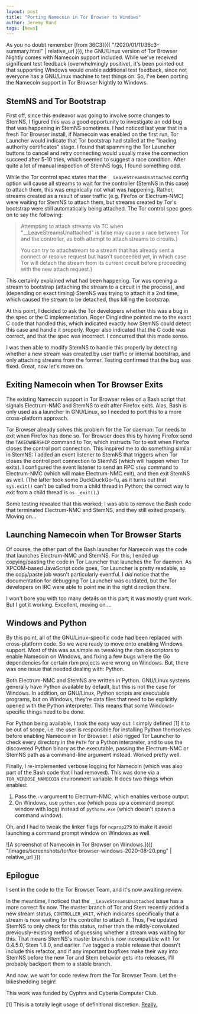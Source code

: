 ```yaml
---
layout: post
title: "Porting Namecoin in Tor Browser to Windows"
author: Jeremy Rand
tags: [News]
---
```


As you no doubt remember [from 36C3]({{ "/2020/01/11/36c3-summary.html" | relative_url }}), the GNU/Linux version of Tor Browser Nightly comes with Namecoin support included.  While we've received significant test feedback (overwhelmingly positive), it's been pointed out that supporting Windows would enable additional test feedback, since not everyone has a GNU/Linux machine to test things on.  So, I've been porting the Namecoin support in Tor Browser Nightly to Windows.

## StemNS and Tor Bootstrap

First off, since this endeavor was going to involve some changes to StemNS, I figured this was a good opportunity to investigate an odd bug that was happening in StemNS sometimes.  I had noticed last year that in a fresh Tor Browser install, if Namecoin was enabled on the first run, Tor Launcher would indicate that Tor bootstrap had stalled at the "loading authority certificates" stage.  I found that spamming the Tor Launcher buttons to cancel and retry connecting would usually make the connection succeed after 5-10 tries, which seemed to suggest a race condition.  After quite a lot of manual inspection of StemNS logs, I found something odd.

While the Tor control spec states that the `__LeaveStreamsUnattached` config option will cause all streams to wait for the controller (StemNS in this case) to attach them, this was empirically not what was happening.  Rather, streams created as a result of user traffic (e.g. Firefox or Electrum-NMC) were waiting for StemNS to attach them, but streams created by Tor's bootstrap were still automatically being attached.  The Tor control spec goes on to say the following:

> Attempting to attach streams
> via TC when "__LeaveStreamsUnattached" is false may cause a race between
> Tor and the controller, as both attempt to attach streams to circuits.}
> 
> You can try to attachstream to a stream that
> has already sent a connect or resolve request but hasn't succeeded
> yet, in which case Tor will detach the stream from its current circuit
> before proceeding with the new attach request.}

This certainly explained what had been happening.  Tor was opening a stream to bootstrap (attaching the stream to a circuit in the process), and (depending on exact timing) StemNS was trying to attach it a 2nd time, which caused the stream to be detached, thus killing the bootstrap.

At this point, I decided to ask the Tor developers whether this was a bug in the spec or the C implementation.  Roger Dingledine pointed me to the exact C code that handled this, which indicated exactly how StemNS could detect this case and handle it properly.  Roger also indicated that the C code was correct, and that the spec was incorrect.  I concurred that this made sense.

I was then able to modify StemNS to handle this properly by detecting whether a new stream was created by user traffic or internal bootstrap, and only attaching streams from the former.  Testing confirmed that the bug was fixed.  Great, now let's move on.

## Exiting Namecoin when Tor Browser Exits

The existing Namecoin support in Tor Browser relies on a Bash script that signals Electrum-NMC and StemNS to exit after Firefox exits.  Alas, Bash is only used as a launcher in GNU/Linux, so I needed to port this to a more cross-platform approach.

Tor Browser already solves this problem for the Tor daemon: Tor needs to exit when Firefox has done so.  Tor Browser does this by having Firefox send the `TAKEOWNERSHIP` command to Tor, which instructs Tor to exit when Firefox closes the control port connection.  This inspired me to do something similar in StemNS: I added an event listener to StemNS that triggers when Tor closes the control port connection to StemNS (which will happen when Tor exits).  I configured the event listener to send an RPC `stop` command to Electrum-NMC (which will make Electrum-NMC exit), and then exit StemNS as well.  (The latter took some DuckDuckGo-fu, as it turns out that `sys.exit()` can't be called from a child thread in Python; the correct way to exit from a child thread is `os._exit()`.)

Some testing revealed that this worked; I was able to remove the Bash code that terminated Electrum-NMC and StemNS, and they still exited properly.  Moving on...

## Launching Namecoin when Tor Browser Starts

Of course, the other part of the Bash launcher for Namecoin was the code that launches Electrum-NMC and StemNS.  For this, I ended up copying/pasting the code in Tor Launcher that launches the Tor daemon.  As XPCOM-based JavaScript code goes, Tor Launcher is pretty readable, so the copy/paste job wasn't particularly eventful.  I *did* notice that the documentation for debugging Tor Launcher was outdated, but the Tor developers on IRC were able to point me in the right direction there.

I won't bore you with too many details on this part; it was mostly grunt work.  But I got it working.  Excellent, moving on....

## Windows and Python

By this point, all of the GNU/Linux-specific code had been replaced with cross-platform code.  So we were ready to move onto enabling Windows support.  Most of this was as simple as tweaking the rbm descriptors to enable Namecoin on Windows, and fixing a few bugs where the Go dependencies for certain rbm projects were wrong on Windows.  But, there was one issue that needed dealing with: Python.

Both Electrum-NMC and StemNS are written in Python.  GNU/Linux systems generally have Python available by default, but this is not the case for Windows.  In addition, on GNU/Linux, Python scripts are executable programs, but on Windows, they're data files that need to be explicitly opened with the Python interpreter.  This means that some Windows-specific things need to be done.

For Python being available, I took the easy way out: I simply defined [1] it to be out of scope, i.e. the user is responsible for installing Python themselves before enabling Namecoin in Tor Browser.  I also rigged Tor Launcher to check every directory in the `PATH` for a Python interpreter, and to use the discovered Python binary as the executable, passing the Electrum-NMC or StemNS path as a command-line argument instead.  Worked pretty well.

Finally, I re-implemented verbose logging for Namecoin (which was also part of the Bash code that I had removed).  This was done via a `TOR_VERBOSE_NAMECOIN` environment variable.  It does two things when enabled:

1. Pass the `-v` argument to Electrum-NMC, which enables verbose output.
2. On Windows, use `python.exe` (which pops up a command prompt window with logs) instead of `pythonw.exe` (which doesn't spawn a command window).

Oh, and I had to tweak the linker flags for `ncprop279` to make it avoid launching a command prompt window on Windows as well.

![A screenshot of Namecoin in Tor Browser on Windows.]({{ "/images/screenshots/tor/tor-browser-windows-2020-08-20.png" | relative_url }})

## Epilogue

I sent in the code to the Tor Browser Team, and it's now awaiting review.

In the meantime, I noticed that the `__LeaveStreamsUnattached` issue has a more correct fix now.  The master branch of Tor and Stem recently added a new stream status, `CONTROLLER_WAIT`, which indicates specifically that a stream is now waiting for the controller to attach it.  Thus, I've updated StemNS to only check for this status, rather than the mildly-convoluted previously-existing method of guessing whether a stream was waiting for this.  That means StemNS's master branch is now incompatible with Tor 0.4.5.0, Stem 1.8.0, and earlier.  I've tagged a stable release that doesn't include this refactor, and if any important bugfixes make their way into StemNS before the new Tor and Stem behavior gets into releases, I'll probably backport them to a stable branch.

And now, we wait for code review from the Tor Browser Team.  Let the bikeshedding begin!

This work was funded by Cyphrs and Cyberia Computer Club.

[1] This is a totally legit usage of definitional discretion.  [Really.](https://old.reddit.com/r/Jokes/comments/77zo3h/an_engineer_a_physicist_and_a_mathematician_are/)
